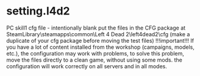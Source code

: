 # setting.l4d2
PC skill1 cfg file - intentionally blank
put the files in the CFG package at SteamLibrary\steamapps\common\Left 4 Dead 2\left4dead2\cfg
(make a duplicate of your cfg package before moving the test files)
!!!important!!!
If you have a lot of content installed from the workshop (campaigns, models, etc.), the configuration may work with problems, to solve this problem, move the files directly to a clean game, without using some mods.
the configuration will work correctly on all servers and in all modes.
